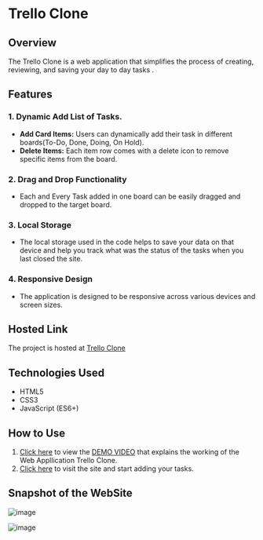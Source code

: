 # Trello Clone

## Overview

The Trello Clone is a web application that simplifies the process of creating, reviewing, and saving your day to day tasks .
## Features

### 1. Dynamic Add List of Tasks.

- **Add Card Items:** Users can dynamically add their task in different boards(To-Do, Done, Doing, On Hold).
- **Delete Items:** Each item row comes with a delete icon to remove specific items from the board.

### 2. Drag and Drop Functionality 

- Each and Every Task added in one board can be easily dragged and dropped to the target board.

### 3. Local Storage

- The local storage used in the code helps to save your data on that device and help you track what was the status of the tasks when you last closed the site.



### 4. Responsive Design

- The application is designed to be responsive across various devices and screen sizes.

## Hosted Link

The project is hosted at [Trello Clone](https://mayankkatheriya.github.io/Mct_4/Rakesh_Trello_Clone/)


## Technologies Used

- HTML5
- CSS3
- JavaScript (ES6+)

## How to Use

 1. [Click here](https://drive.google.com/file/d/1FRUw_5_otMMirPmc6n6wSJfIJlpGlaUU/view?usp=drive_link) to view the [DEMO VIDEO](https://drive.google.com/file/d/1FRUw_5_otMMirPmc6n6wSJfIJlpGlaUU/view?usp=drive_link) that explains the working of the Web Appllication Trello Clone.
 2. [Click here](https://mayankkatheriya.github.io/Mct_4/Rakesh_Trello_Clone/) to visit the site and start adding your tasks.

## Snapshot of the WebSite

![image](https://github.com/Mayankkatheriya/Mct_4/assets/126654288/f1c086ec-f852-49bb-bcf8-7c92f5c0ed08)

![image](https://github.com/Mayankkatheriya/Mct_4/assets/126654288/555c69ae-5f5d-4e82-bb89-98959f22bb36)







